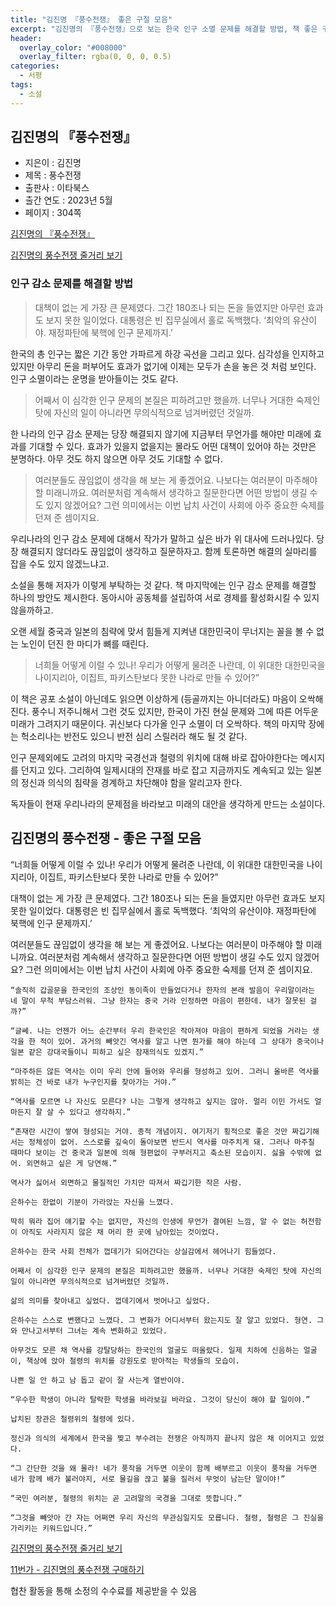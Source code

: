 ```yaml
---
title: "김진명 『풍수전쟁』 좋은 구절 모음"
excerpt: "김진명의 『풍수전쟁』으로 보는 한국 인구 소멸 문제를 해결할 방법, 책 좋은 구절 모음"
header:
  overlay_color: "#008000"
  overlay_filter: rgba(0, 0, 0, 0.5)
categories:
  - 서평
tags:
  - 소설
---
```


## 김진명의 『풍수전쟁』

- 지은이 : 김진명
- 제목 : 풍수전쟁
- 출판사 : 이타북스
- 출간 연도 : 2023년 5월
- 페이지 : 304쪽

[김진명의 『풍수전쟁』](https://cacu.kr/vNsw26)

[김진명의 풍수전쟁 줄거리 보기](https://jade-kim.github.io/%EC%84%9C%ED%8F%89/%EA%B9%80%EC%A7%84%EB%AA%85-%ED%92%8D%EC%88%98%EC%A0%84%EC%9F%81-%EC%A4%84%EA%B1%B0%EB%A6%AC/)

### 인구 감소 문제를 해결할 방법

> 대책이 없는 게 가장 큰 문제였다. 그간 180조나 되는 돈을 들였지만 아무런 효과도 보지 못한 일이었다. 대통령은 빈 집무실에서 홀로 독백했다.
> ‘최악의 유산이야. 재정파탄에 북핵에 인구 문제까지.’

한국의 총 인구는 짧은 기간 동안 가파르게 하강 곡선을 그리고 있다. 심각성을 인지하고 있지만 아무리 돈을 퍼부어도 효과가 없기에 이제는 모두가 손을 놓은 것 처럼 보인다. 인구 소멸이라는 운명을 받아들이는 것도 같다.

> 어째서 이 심각한 인구 문제의 본질은 피하려고만 했을까. 너무나 거대한 숙제인 탓에 자신의 일이 아니라면 무의식적으로 넘겨버렸던 것일까.

한 나라의 인구 감소 문제는 당장 해결되지 않기에 지금부터 무언가를 해야만 미래에 효과를 기대할 수 있다. 효과가 있을지 없을지는 몰라도 어떤 대책이 있어야 하는 것만은 분명하다. 아무 것도 하지 않으면 아무 것도 기대할 수 없다.

> 여러분들도 끊임없이 생각을 해 보는 게 좋겠어요. 나보다는 여러분이 마주해야 할 미래니까요. 여러분처럼 계속해서 생각하고 질문한다면 어떤 방법이 생길 수도 있지 않겠어요? 그런 의미에서는 이번 납치 사건이 사회에 아주 중요한 숙제를 던져 준 셈이지요.

우리나라의 인구 감소 문제에 대해서 작가가 말하고 싶은 바가 위 대사에 드러나있다. 당장 해결되지 않더라도 끊임없이 생각하고 질문하자고. 함께 토론하면 해결의 실마리를 잡을 수도 있지 않겠느냐고.

소설을 통해 저자가 이렇게 부탁하는 것 같다. 책 마지막에는 인구 감소 문제를 해결할 하나의 방안도 제시한다. 동아시아 공동체를 설립하여 서로 경제를 활성화시킬 수 있지 않을까하고.

오랜 세월 중국과 일본의 침략에 맞서 힘들게 지켜낸 대한민국이 무너지는 꼴을 볼 수 없는 노인이 던진 한 마디가 뼈를 때린다.

> 너희들 어떻게 이럴 수 있나! 우리가 어떻게 물려준 나란데, 이 위대한 대한민국을 나이지리아, 이집트, 파키스탄보다 못한 나라로 만들 수 있어?”

이 책은 공포 소설이 아닌데도 읽으면 이상하게 (등골까지는 아니더라도) 마음이 오싹해진다. 풍수니 저주니해서 그런 것도 있지만, 한국이 가진 현실 문제와 그에 따른 어두운 미래가 그려지기 때문이다. 귀신보다 다가올 인구 소멸이 더 오싹하다. 책의 마지막 장에는 헉소리나는 반전도 있으니 반전 심리 스릴러라 해도 될 것 같다.

인구 문제외에도 고려의 마지막 국경선과 철령의 위치에 대해 바로 잡아야한다는 메시지를 던지고 있다. 그리하여 일제시대의 잔재를 바로 잡고 지금까지도 계속되고 있는 일본의 정신과 의식의 침략을 경계하고 차단해야 함을 알리고자 한다.

독자들이 현재 우리나라의 문제점을 바라보고 미래의 대안을 생각하게 만드는 소설이다.

## 김진명의 풍수전쟁 - 좋은 구절 모음

“너희들 어떻게 이럴 수 있나! 우리가 어떻게 물려준 나란데, 이 위대한 대한민국을 나이지리아, 이집트, 파키스탄보다 못한 나라로 만들 수 있어?”

대책이 없는 게 가장 큰 문제였다. 그간 180조나 되는 돈을 들였지만 아무런 효과도 보지 못한 일이었다. 대통령은 빈 집무실에서 홀로 독백했다.
‘최악의 유산이야. 재정파탄에 북핵에 인구 문제까지.’

여러분들도 끊임없이 생각을 해 보는 게 좋겠어요. 나보다는 여러분이 마주해야 할 미래니까요. 여러분처럼 계속해서 생각하고 질문한다면 어떤 방법이 생길 수도 있지 않겠어요? 그런 의미에서는 이번 납치 사건이 사회에 아주 중요한 숙제를 던져 준 셈이지요.

```
“솔직히 갑골문을 한국인의 조상인 동이족이 만들었다거나 한자의 본래 발음이 우리말이라는 네 말이 무척 부담스러워. 그냥 한자는 중국 거라 인정하면 마음이 편한데. 내가 잘못된 걸까?”

“글쎄. 나는 언젠가 어느 순간부터 우리 한국인은 작아져야 마음이 편하게 되었을 거라는 생각을 한 적이 있어. 과거의 빼앗긴 역사를 알고 나면 뭔가를 해야 하는데 그 상대가 중국이나 일본 같은 강대국들이니 피하고 싶은 잠재의식도 있겠지.”
```

```
“마주하든 않든 역사는 이미 우리 안에 들어와 우리를 형성하고 있어. 그러니 올바른 역사를 밝히는 건 바로 내가 누구인지를 찾아가는 거야.”

“역사를 모르면 나 자신도 모른다? 나는 그렇게 생각하고 싶지는 않아. 멀리 이민 가서도 얼마든지 잘 살 수 있다고 생각하지.”

“존재란 시간이 쌓여 형성되는 거야. 종적 개념이지. 여기저기 횡적으로 좋은 것만 짜깁기해서는 정체성이 없어. 스스로를 깊숙이 돌아보면 반드시 역사를 마주치게 돼. 그러나 마주칠 때마다 보이는 건 중국과 일본에 의해 형편없이 구부러지고 축소된 모습이지. 싫을 수밖에 없어. 외면하고 싶은 게 당연해.”
```

```
역사가 싫어서 외면하고 물질적인 가치만 따져서 짜깁기한 작은 사람.

은하수는 한없이 기분이 가라앉는 자신을 느꼈다.

딱히 뭐라 집어 얘기할 수는 없지만, 자신의 인생에 무언가 결여된 느낌, 알 수 없는 허전함이 아직도 사라지지 않은 채 머리 한 곳에 남아있는 것이었다.

은하수는 한국 사회 전체가 껍데기가 되어간다는 상실감에서 헤어나기 힘들었다.

어째서 이 심각한 인구 문제의 본질은 피하려고만 했을까. 너무나 거대한 숙제인 탓에 자신의 일이 아니라면 무의식적으로 넘겨버렸던 것일까.

삶의 의미를 찾아내고 싶었다. 껍데기에서 벗어나고 싶었다.

은하수는 스스로 변했다고 느꼈다. 그 변화가 어디서부터 왔는지도 잘 알고 있었다. 형연. 그와 만나고서부터 그녀는 계속 변화하고 있었다.

아무것도 모른 채 역사를 강탈당하는 한국인의 얼굴도 떠올랐다. 일제 치하에 신음하는 얼굴이, 책상에 앉아 철령의 위치를 강원도로 받아적는 학생들의 모습이.
```

```
나쁜 일 안 하고 남 돕고 같이 잘 사는게 열반이야.

“우수한 학생이 아니라 탈락한 학생을 바라보길 바라요. 그것이 당신이 해야 할 일이야.”

납치된 장관은 철령위의 철령에 있다.
```

```
정신과 의식의 세계에서 한국을 찢고 부수려는 전쟁은 아직까지 끝나지 않은 채 이어지고 있었다.

“그 간단한 것을 왜 몰라! 네가 풍작을 거두면 이웃이 함께 배부르고 이웃이 풍작을 거두면 네가 함께 배가 불러야지, 서로 물길을 끊고 불을 질러서 무엇이 남는단 말이야!”

“국민 여러분, 철령의 위치는 곧 고려말의 국경을 그대로 뜻합니다.”

“그것을 빼앗아 간 자는 어쩌면 우리 자신의 무관심일지도 모릅니다. 철령, 철령은 그 진실을 가리키는 키워드입니다.”
```

[김진명의 풍수전쟁 줄거리 보기](https://jade-kim.github.io/%EC%84%9C%ED%8F%89/%EA%B9%80%EC%A7%84%EB%AA%85-%ED%92%8D%EC%88%98%EC%A0%84%EC%9F%81-%EC%A4%84%EA%B1%B0%EB%A6%AC/)

[11번가 - 김진명의 풍수전쟁 구매하기](https://cacu.kr/vNsw26)

협찬 활동을 통해 소정의 수수료를 제공받을 수 있음
